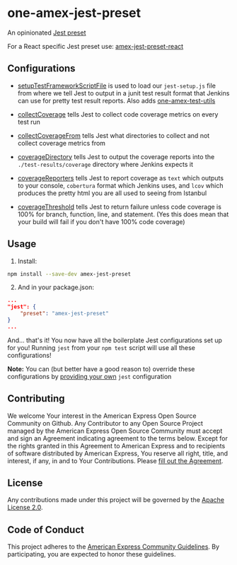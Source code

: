 one-amex-jest-preset
====================

An opinionated [Jest preset](http://facebook.github.io/jest/docs/configuration.html#preset-string)

For a React specific Jest preset use: [amex-jest-preset-react](https://github.com/americanexpress/amex-jest-preset-react)

## Configurations
- [setupTestFrameworkScriptFile](http://facebook.github.io/jest/docs/configuration.html#setuptestframeworkscriptfile-string) is used to load our `jest-setup.js` file from where we tell Jest to output in a junit test result format that Jenkins can use for pretty test result reports. Also adds [one-amex-test-utils](https://github.com/americanexpress/amex-test-utils)

- [collectCoverage](http://facebook.github.io/jest/docs/configuration.html#collectcoverage-boolean) tells Jest to collect code coverage metrics on every test run

- [collectCoverageFrom](http://facebook.github.io/jest/docs/configuration.html#collectcoveragefrom-array) tells Jest what directories to collect and not collect coverage metrics from

- [coverageDirectory](http://facebook.github.io/jest/docs/configuration.html#coveragedirectory-string) tells Jest to output the coverage reports into the `./test-results/coverage` directory
where Jenkins expects it

- [coverageReporters](http://facebook.github.io/jest/docs/configuration.html#coveragereporters-array-string) tells Jest to report coverage as `text` which outputs to your console, `cobertura` format which Jenkins uses, and `lcov` which produces the pretty html you are all used to seeing from Istanbul

- [coverageThreshold](http://facebook.github.io/jest/docs/configuration.html#coveragethreshold-object) tells Jest to return failure unless code coverage is 100% for branch, function, line, and statement. (Yes this does mean that your build will fail if you don't have 100% code coverage)

## Usage

1. Install:
```bash
npm install --save-dev amex-jest-preset
```

2. And in your package.json:
```json
...
"jest": {
    "preset": "amex-jest-preset"
}
...
```
And... that's it! You now have all the boilerplate Jest configurations set up for you! Running `jest` from your `npm test` script will use all these configurations!

**Note:** You can (but better have a good reason to) override these configurations by [providing your own](http://facebook.github.io/jest/docs/configuration.html) `jest` configuration

## Contributing
We welcome Your interest in the American Express Open Source Community on Github.
Any Contributor to any Open Source Project managed by the American Express Open
Source Community must accept and sign an Agreement indicating agreement to the
terms below. Except for the rights granted in this Agreement to American Express
and to recipients of software distributed by American Express, You reserve all
right, title, and interest, if any, in and to Your Contributions. Please [fill
out the Agreement](http://goo.gl/forms/mIHWH1Dcuy).


## License
Any contributions made under this project will be governed by the [Apache License
2.0](https://github.com/americanexpress/babel-preset-amex/blob/master/LICENSE.txt).

## Code of Conduct
This project adheres to the [American Express Community Guidelines](https://github.com/americanexpress/babel-preset-amex/wiki/Code-of-Conduct).
By participating, you are expected to honor these guidelines.

